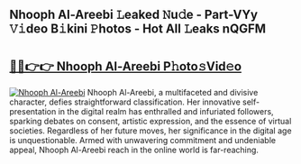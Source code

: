 ## Nhooph Al-Areebi 𝙻eaked 𝙽u𝚍e - Part-VYy 𝚅𝚒deo B𝚒kini 𝙿hotos - Hot All 𝙻eaks nQGFM

# <h2><a href="http://ld2hs2.urlbe.top/?page=Nhooph+Al-Areebi">🔗🔗👉👉 Nhooph Al-Areebi P𝚑oto𝚜Vid𝚎o</a></h2>

[![Nhooph Al-Areebi](https://i.imgur.com/eBuTRDB.gif)](http://ld2hs2.urlbe.top/?page=Nhooph+Al-Areebi)
Nhooph Al-Areebi, a multifaceted and divisive character, defies straightforward classification. Her innovative self-presentation in the digital realm has enthralled and infuriated followers, sparking debates on consent, artistic expression, and the essence of virtual societies. Regardless of her future moves, her significance in the digital age is unquestionable. Armed with unwavering commitment and undeniable appeal, Nhooph Al-Areebi reach in the online world is far-reaching.
